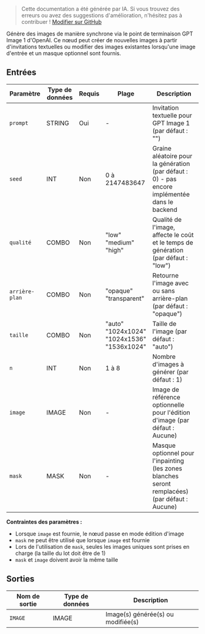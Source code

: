 > Cette documentation a été générée par IA. Si vous trouvez des erreurs ou avez des suggestions d'amélioration, n'hésitez pas à contribuer ! [Modifier sur GitHub](https://github.com/Comfy-Org/embedded-docs/blob/main/comfyui_embedded_docs/docs/OpenAIGPTImage1/fr.md)

Génère des images de manière synchrone via le point de terminaison GPT Image 1 d'OpenAI. Ce nœud peut créer de nouvelles images à partir d'invitations textuelles ou modifier des images existantes lorsqu'une image d'entrée et un masque optionnel sont fournis.

## Entrées

| Paramètre | Type de données | Requis | Plage | Description |
|-----------|-----------|----------|-------|-------------|
| `prompt` | STRING | Oui | - | Invitation textuelle pour GPT Image 1 (par défaut : "") |
| `seed` | INT | Non | 0 à 2147483647 | Graine aléatoire pour la génération (par défaut : 0) - pas encore implémentée dans le backend |
| `qualité` | COMBO | Non | "low"<br>"medium"<br>"high" | Qualité de l'image, affecte le coût et le temps de génération (par défaut : "low") |
| `arrière-plan` | COMBO | Non | "opaque"<br>"transparent" | Retourne l'image avec ou sans arrière-plan (par défaut : "opaque") |
| `taille` | COMBO | Non | "auto"<br>"1024x1024"<br>"1024x1536"<br>"1536x1024" | Taille de l'image (par défaut : "auto") |
| `n` | INT | Non | 1 à 8 | Nombre d'images à générer (par défaut : 1) |
| `image` | IMAGE | Non | - | Image de référence optionnelle pour l'édition d'image (par défaut : Aucune) |
| `mask` | MASK | Non | - | Masque optionnel pour l'inpainting (les zones blanches seront remplacées) (par défaut : Aucune) |

**Contraintes des paramètres :**

- Lorsque `image` est fournie, le nœud passe en mode édition d'image
- `mask` ne peut être utilisé que lorsque `image` est fournie
- Lors de l'utilisation de `mask`, seules les images uniques sont prises en charge (la taille du lot doit être de 1)
- `mask` et `image` doivent avoir la même taille

## Sorties

| Nom de sortie | Type de données | Description |
|-------------|-----------|-------------|
| `IMAGE` | IMAGE | Image(s) générée(s) ou modifiée(s) |
